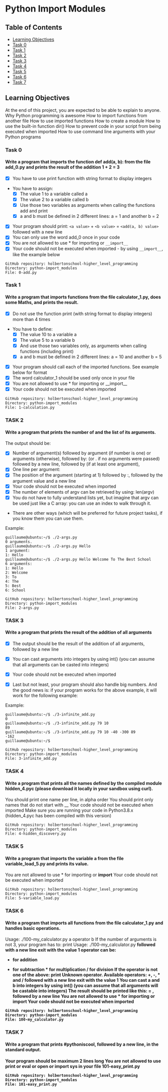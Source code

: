 # Python Import Modules

## Table of Contents
- [Learning Objectives](#learning-objectives)
- [Task 0](#task-0)
- [Task 1](#task-1)
- [Task 2](#task-2)
- [Task 3](#task-3)
- [Task 4](#task-4)
- [Task 5](#task-5)
- [Task 6](#task-6)
- [Task 7](#task-7)

## Learning Objectives
At the end of this project, you are expected to be able to explain to anyone.
Why Python programming is awesome
How to import functions from another file
How to use imported functions
How to create a module
How to use the built-in function dir()
How to prevent code in your script from being executed when imported
How to use command line arguments with your Python programs

### Task 0
#### Write a program that imports the function def add(a, b): from the file add_0.py and prints the result of the addition 1 + 2 = 3
- [x] You have to use print function with string format to display integers
- You have to assign:
	- [x] The value 1 to a variable called a
	- [x] The value 2 to a variable called b
	- [x] Use those two variables as arguments when calling the functions add and print
	- [x]  a and b must be defined in 2 different lines: a = 1 and another b = 2
- [x] Your program should print: `<a value>` + `<b value>` = `<add(a, b) value>` followed with a new line
- [x] You can only use the word add_0 once in your code
- [x] You are not allowed to use \* for importing or `__import__`
- [x] Your code should not be executed when imported - by using `__import__`, like the example below
```
GitHub repository: holbertonschool-higher_level_programming
Directory: python-import_modules
File: 0-add.py
```

### Task 1
#### Write a program that imports functions from the file calculator_1.py, does some Maths, and prints the result.

- [x] Do not use the function print (with string format to display integers) more than 4 times
- You have to define:
	- [x] The value 10 to a variable a
	- [x] The value 5 to a variable b
	- [x] And use those two variables only, as arguments when calling functions (including print)
	- [x] a and b must be defined in 2 different lines: a = 10 and another b = 5
- [x] Your program should call each of the imported functions. See example below for format
- [x] The word calculator_1 should be used only once in your file
- [x] You are not allowed to use \* for importing or \_\_import\_\_
- [x] Your code should not be executed when imported
```
GitHub repository: holbertonschool-higher_level_programming
Directory: python-import_modules
File: 1-calculation.py
```

### TASK 2
#### Write a program that prints the number of and the list of its arguments.

The output should be:
- [x] Number of argument(s) followed by argument (if number is one) or arguments (otherwise), followed by: (or . if no arguments were passed) followed by a new line, followed by (if at least one argument),
- [x] One line per argument:
- [x] The position of the argument (starting at 1) followed by :, followed by the argument value and a new line
- [x] Your code should not be executed when imported
- [x] The number of elements of argv can be retrieved by using: len(argv)
- [x] You do not have to fully understand lists yet, but imagine that argv can be used just like a C array: you can use an index to walk through it.
- There are other ways (which will be preferred for future project tasks), if you know them you can use them.

Example:
```
guillaume@ubuntu:~/$ ./2-args.py
0 arguments.
guillaume@ubuntu:~/$ ./2-args.py Hello
1 argument:
1: Hello
guillaume@ubuntu:~/$ ./2-args.py Hello Welcome To The Best School
6 arguments:
1: Hello
2: Welcome
3: To
4: The
5: Best
6: School
```
```
GitHub repository: holbertonschool-higher_level_programming
Directory: python-import_modules
File: 2-args.py
```

### TASK 3
#### Write a program that prints the result of the addition of all arguments

- [x] The output should be the result of the addition of all arguments, followed by a new line
- [x] You can cast arguments into integers by using int() (you can assume that all arguments can be casted into integers)
- [x] Your code should not be executed when imported

- [x] Last but not least, your program should also handle big numbers. And the good news is: if your program works for the above example, it will work for the following example:

Example:
```
guillaume@ubuntu:~/$ ./3-infinite_add.py
0
guillaume@ubuntu:~/$ ./3-infinite_add.py 79 10
89
guillaume@ubuntu:~/$ ./3-infinite_add.py 79 10 -40 -300 89
-162
guillaume@ubuntu:~/$
```
```
GitHub repository: holbertonschool-higher_level_programming
Directory: python-import_modules
File: 3-infinite_add.py
```

### TASK 4
#### Write a program that prints all the names defined by the compiled module hidden_4.pyc (please download it locally in your sandbox using curl).

You should print one name per line, in alpha order
You should print only names that do not start with __
Your code should not be executed when imported
Make sure you are running your code in Python3.8.x (hidden_4.pyc has been compiled with this version)
```
GitHub repository: holbertonschool-higher_level_programming
Directory: python-import_modules
File: 4-hidden_discovery.py
```

### TASK 5
#### Write a program that imports the variable a from the file variable_load_5.py and prints its value.

You are not allowed to use \* for importing or __import__
Your code should not be executed when imported
```
GitHub repository: holbertonschool-higher_level_programming
Directory: python-import_modules
File: 5-variable_load.py
```

### TASK 6
#### Write a program that imports all functions from the file calculator_1.py and handles basic operations.

Usage: ./100-my_calculator.py a operator b
If the number of arguments is not 3, your program has to:
print Usage: ./100-my_calculator.py <a> <operator> <b> followed with a new line
exit with the value 1
operator can be:
+ for addition
- for subtraction
\* for multiplication
/ for division
If the operator is not one of the above:
print Unknown operator. Available operators: +, -, \* and / followed with a new line
exit with the value 1
You can cast a and b into integers by using int() (you can assume that all arguments will be castable into integers)
The result should be printed like this: <a> <operator> <b> = <result>, followed by a new line
You are not allowed to use * for importing or __import__
Your code should not be executed when imported
```
GitHub repository: holbertonschool-higher_level_programming
Directory: python-import_modules
File: 100-my_calculator.py
```

### TASK 7
#### Write a program that prints #pythoniscool, followed by a new line, in the standard output.

Your program should be maximum 2 lines long
You are not allowed to use print or eval or open or import sys in your file 101-easy_print.py
```
GitHub repository: holbertonschool-higher_level_programming
Directory: python-import_modules
File: 101-easy_print.py
```
